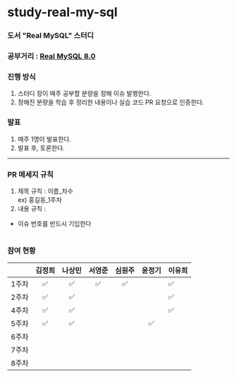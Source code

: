 # study-real-my-sql
### 도서 "Real MySQL" 스터디

### 공부거리 : [Real MySQL 8.0](http://www.yes24.com/Product/Goods/103415627)
### 진행 방식
1. 스터디 장이 매주 공부할 분량을 정해 이슈 발행한다.
2. 정해진 분량을 학습 후 정리한 내용이나 실습 코드 PR 요청으로 인증한다.
### 발표
1. 매주 1명이 발표한다.
2. 발표 후, 토론한다.
---

### PR 메세지 규칙
1. 제목 규칙 : 이름_차수  
  ex) 홍길동_1주차
2. 내용 규칙 : 
  - 이슈 번호를 반드시 기입한다

#
### 참여 현황
|     | 김정희 | 나상민 | 서영준 | 심원주 | 윤정기 | 이유희 |
|-----|:---:|:---:|:---:|:---:|:---:|-----|
| 1주차 |  ✅  |  ✅  |  ✅  |  ✅  |     | ✅   |
| 2주차 |   ✅  |   ✅  |     |     |     |  ✅   |
| 4주차 |   ✅  |  ✅   |     |     |     |  ✅   |
| 5주차 |   ✅  |  ✅   |     |     |  ✅   |     |
| 6주차 |     |     |     |     |     |     |
| 7주차 |     |     |     |     |     |     |
| 8주차 |     |     |     |     |     |     |
